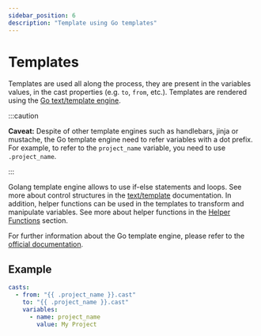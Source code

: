 ```yaml
---
sidebar_position: 6
description: "Template using Go templates"
---
```


# Templates

Templates are used all along the process, they are present in the variables values, in the cast properties (e.g. `to`, `from`, etc.). Templates are rendered using the [Go text/template engine](https://pkg.go.dev/text/template#pkg-overview).

:::caution

**Caveat:** Despite of other template engines such as handlebars, jinja or mustache, the Go template engine need to refer variables with a dot prefix. For example, to refer to the `project_name` variable, you need to use `.project_name`.

:::

Golang template engine allows to use if-else statements and loops. See more about control structures in the [text/template](https://pkg.go.dev/text/template#hdr-Actions) documentation. In addition, helper functions can be used in the templates to transform and manipulate variables. See more about helper functions in the [Helper Functions](./helpers.md) section.

For further information about the Go template engine, please refer to the [official documentation](https://pkg.go.dev/text/template).


## Example

```yaml
casts:
  - from: "{{ .project_name }}.cast"
    to: "{{ .project_name }}.cast"
    variables:
      - name: project_name
        value: My Project
```
